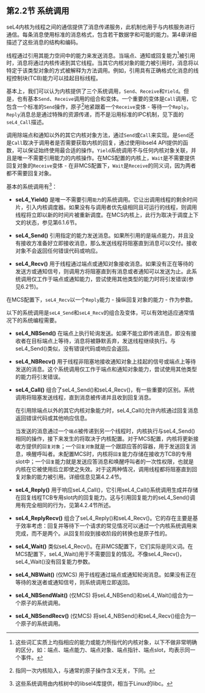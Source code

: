 ## 第2.2节  系统调用

seL4内核为线程之间的通信提供了消息传递服务，此机制也用于与内核服务进行通信。每条消息使用标准的消息格式，包含若干数据字和可能的能力。第4章详细描述了这些消息的结构和编码。

线程通过引用其能力空间中的能力来发送消息。当端点、通知或回复能力[^1]被引用时，消息将通过内核传递到其它线程。当其它内核对象的能力被引用时，消息将以特定于该类型对象的方式被解释为方法调用。例如，引用具有正确格式化消息的线程控制块(TCB)能力可以挂起目标线程。

基本上，我们可以认为内核提供了三个系统调用，`Send`、`Receive`和`Yield`。但是，也有基本`Send`、`Receive`调用的组合和变体。一个重要的变体是`Call`调用，它包含一个标准的`Send`操作，原子[^2]地紧跟着一个`Receive`变体 - 等待一个`Reply`。`Reply`消息总是通过特殊的资源传递，而不是沿用标准的IPC机制，见下面的`seL4_Call`描述。

调用除端点和通知以外的其它内核对象方法，通过`Send`或`Call`来实现。是`Send`还是`Call`取决于调用者是否需要获取内核的回复，通过使用libsel4 API提供的函数，可以保证始终使用最合适的操作。`Yield`系统调用不与任何内核对象关联，并且是唯一不需要引用能力的内核操作。在MCS配置的内核上，`Wait`是不需要提供回复对象的`Receive`变体 - 在非MCS配置下，`Wait`是`Receive`的同义词，因为两者都不需要回复对象。

基本的系统调用有[^3]：

- **seL4_Yield()** 是唯一不需要引用`能力`的系统调用。它让出调用线程的剩余时间片，引入内核调度器。如果没有与调用者优先级相同且可运行的线程，则调用线程将立即以新的时间片被重新调度。在MCS内核上，此行为取决于调度上下文的状态，参见第6.1.6节。

- **seL4_Send()** 引用指定的能力发送消息。如果所引用的是端点能力，并且没有接收方准备好立即接收消息，那么发送线程将阻塞直到消息可以交付。接收对象不会返回任何错误代码或响应。

- **seL4_Recv()** 用于线程通过端点或通知对象接收消息。如果没有正在等待的发送方或通知信号，则调用方将阻塞直到有消息或者通知可以发送为止。此系统调用仅工作于端点或通知能力，尝试使用其他类型的能力时将引发错误(参见6.2节)。

在MCS配置下，`seL4_Recv`以一个`Reply`能力 - 操纵回复对象的能力 - 作为参数。

以下的系统调用是`seL4_Send`和`seL4_Recv`的组合及变体，可以有效地适应通常情况下的系统编程需要。

- **seL4_NBSend()** 在端点上执行轮询发送。如果不能立即传递消息，即没有接收者在目标端点上等待，消息将被静默丢弃，发送线程继续执行。与seL4_Send()类似，没有错误代码或响应会返回。

- **seL4_NBRecv()** 用于线程非阻塞地接收通知对象上挂起的信号或端点上等待发送的消息。这个系统调用仅工作于端点和通知对象能力，尝试使用其他类型的能力将引发错误。

- **seL4_Call()** 组合了seL4_Send()和seL4_Recv()，有一些重要的区别。系统调用将阻塞发送线程，直到消息被传递并且收到回复消息。

  在引用除端点以外的其它内核对象能力时，seL4_Call()允许内核通过回复消息返回错误代码或其他响应信息。

  当发送的消息通过一个`端点`被传递到另一个线程时，内核执行与seL4_Send()相同的操作，接下来发生的将取决于内核配置。对于MCS配置，内核将更新接收方提供的`回复对象`；一个`回复对象`就是一个跟踪应答的容器，用于发送回复消息，唤醒呼叫者。未配置MCS时，内核将`回复`能力存储在接收方TCB的专用slot中；一个`回复`能力就是发送应答消息和唤醒呼叫者的一次性权限，也就是内核在它被使用后立即使之失效。对于这两种情况，调用线程都将阻塞直到回复对象的能力被引用。详细信息见第4.2.4节。

- **seL4_Reply()** 用于响应seL4_Call()，它引用seL4_Call()系统调用生成并存储在回复线程TCB专用slot内的回复能力。这与引用回复能力的seL4_Send()调用有完全相同的行为，见第4.2.4节所述。

- **seL4_ReplyRecv()** 组合了seL4_Reply()和seL4_Recv()。它的存在主要是基于效率考虑：回复并等待下一个请求的常见情况可以通过一个内核系统调用来完成，而不是两个。从回复阶段到接收阶段的转换也是原子性的。

- **seL4_Wait()**  类似seL4_Recv()。在非MCS配置下，它们实际是同义词。在MCS配置下，seL4_Wait()用于不需要回复的情况。不像seL4_Recv()，seL4_Wait()没有回复能力参数。

- **seL4_NBWait()** (仅MCS) 用于线程通过端点或通知轮询消息。如果没有正在等待的发送者或通知信号，则系统调用立即返回。

- **seL4_NBSendWait()** (仅MCS) 将seL4_NBSend()和seL4_Wait()组合为一个原子的系统调用。

- **seL4_NBSendRecv()** (仅MCS) 将seL4_NBSend()和seL4_Recv()组合为一个原子的系统调用。

[^1]: 这些词汇实质上均指相应的能力或能力所指代的内核对象，以下不做非常明确的区分，如：端点、端点能力、端点对象、端点指针、端点slot，均表示同一个事件。

[^2]: 指同一次内核陷入，与通常的原子操作含义无关，下同。

[^3]: 这些系统调用由内核树中的libsel4库提供，相当于Linux的libc。

